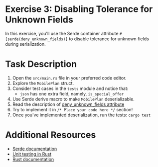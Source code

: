 # Exercise 3: Disabling Tolerance for Unknown Fields

In this exercise, you'll use the Serde container attribute `#[serde(deny_unknown_fields)]` to disable tolerance for unknown fields during serialization.

# Task Description

1. Open the `src/main.rs` file in your preferred code editor.
2. Explore the `MobilePlan` struct.
3. Consider test cases in the `tests` module and notice that:
   - `json` has one extra field, namely, `is_special_offer`
4. Use Serde derive macro to make `MobilePlan` deserializable.
5. Read the description of [deny_unknown_fields attribute](https://serde.rs/container-attrs.html#deny_unknown_fields)
6. Try to implement it in `/* Place your code here */` section!
7. Once you've implemented deserialization, run the tests: `cargo test`

# Additional Resources

* [Serde documentation](https://serde.rs/)
* [Unit testing in Rust](https://doc.rust-lang.org/rust-by-example/testing/unit_testing.html)
* [Rust documentation](https://www.rust-lang.org/learn)

